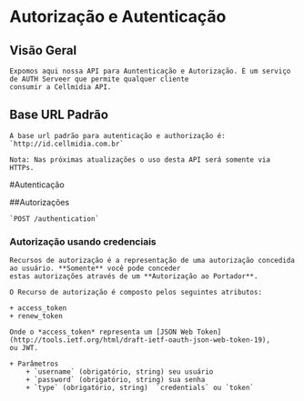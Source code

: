 # Autorização e Autenticação

Visão Geral
-----------
    Expomos aqui nossa API para Auntenticação e Autorização. É um serviço de AUTH Serveer que permite qualquer cliente
    consumir a Cellmidia API.

Base URL Padrão
---------------

    A base url padrão para autenticação e authorização é: `http://id.cellmidia.com.br`

    Nota: Nas próximas atualizações o uso desta API será somente via HTTPs.

#Autenticação

##Autorizações

    `POST /authentication`

### Autorização usando credenciais

    Recursos de autorização é a representação de uma autorização concedida ao usuário. **Somente** você pode conceder
    estas autorizações através de um **Autorização ao Portador**.

    O Recurso de autorização é composto pelos seguintes atributos:

    + access_token
    + renew_token

    Onde o *access_token* representa um [JSON Web Token](http://tools.ietf.org/html/draft-ietf-oauth-json-web-token-19),
    ou JWT.

    + Parâmetros
        + `username` (obrigatório, string) seu usuário
        + `password` (obrigatório, string) sua senha
        + `type` (obrigatório, string)  `credentials` ou `token`